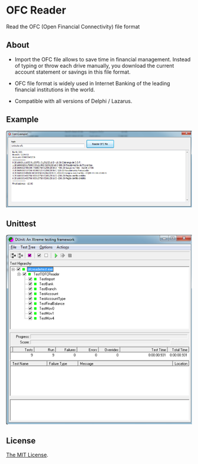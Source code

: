 # OFC Reader
Read the OFC (Open Financial Connectivity) file format

About
-------

   * Import the OFC file allows to save time in financial management. Instead of typing or throw each drive manually, you download the current account statement or savings in this file format.

   * OFC file format is widely used in Internet Banking of the leading financial institutions in the world.

   * Compatible with all versions of Delphi / Lazarus.
  
Example
-------

![example](examples/output/ofcreader-example.png)


Unittest
-------

![dunit](unittest/output/dunit.png)

License
-------

[The MIT License](LICENSE).
